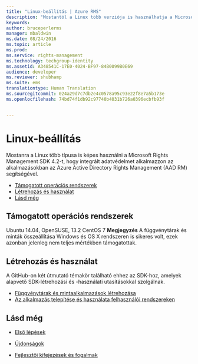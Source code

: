 ```yaml
---
title: "Linux-beállítás | Azure RMS"
description: "Mostantól a Linux több verziója is használhatja a Microsoft Rights Management SDK 4.2 verziót."
keywords: 
author: bruceperlerms
manager: mbaldwin
ms.date: 08/24/2016
ms.topic: article
ms.prod: 
ms.service: rights-management
ms.technology: techgroup-identity
ms.assetid: A348541C-17E0-4024-BF97-84B0099B0E69
audience: developer
ms.reviewer: shubhamp
ms.suite: ems
translationtype: Human Translation
ms.sourcegitcommit: 024a29d7c7db2e4c0578a95c93e22f8e7a5b173e
ms.openlocfilehash: 74bd74f1db92c97740b4031b726a0396ecbfb93f


---
```


# Linux-beállítás


Mostanra a Linux több típusa is képes használni a Microsoft Rights Management SDK 4.2-t, hogy integrált adatvédelmet alkalmazzon az alkalmazásokban az Azure Active Directory Rights Management (AAD RM) segítségével.

-   [Támogatott operációs rendszerek](#supported-operating-systems)
-   [Létrehozás és használat](#how-to-build-and-use)
-   [Lásd még](#see-also)

## Támogatott operációs rendszerek


Ubuntu 14.04, OpenSUSE, 13.2 CentOS 7 **Megjegyzés** A függvénytárak és minták összeállítása Windows és OS X rendszeren is sikeres volt, ezek azonban jelenleg nem teljes mértékben támogatottak.

 

## Létrehozás és használat

A GitHub-on két útmutató témakör található ehhez az SDK-hoz, amelyek alapvető SDK-létrehozási és -használati utasításokkal szolgálnak.

-   [Függvénytárak és mintaalkalmazások létrehozása](https://github.com/AzureAD/rms-sdk-for-cpp/blob/master/docs/how_to_build_it.md)
-   [Az alkalmazás telepítése és használata felhasználói rendszereken](https://github.com/AzureAD/rms-sdk-for-cpp/blob/master/docs/how_to_use_it.md)

## Lásd még

* [Első lépések](get-started.md)

* [Újdonságok](release-notes.md)

* [Fejlesztői kifejezések és fogalmak](core-concepts.md)

 

 






<!--HONumber=Aug16_HO4-->


